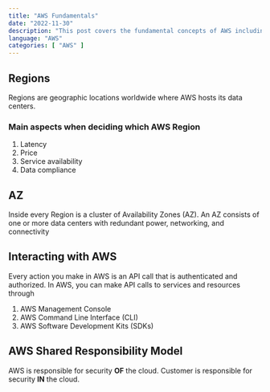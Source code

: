 ```yaml
---
title: "AWS Fundamentals"
date: "2022-11-30"
description: "This post covers the fundamental concepts of AWS including Regions, Availability Zones, Interacting with AWS, and the AWS Shared Responsibility Model."
language: "AWS"
categories: [ "AWS" ]
---
```


## Regions

Regions are geographic locations worldwide where AWS hosts its data centers.

### Main aspects when deciding which AWS Region

1. Latency
2. Price
3. Service availability
4. Data compliance

## AZ

Inside every Region is a cluster of Availability Zones (AZ). An AZ consists of one or more data centers with redundant power, networking, and connectivity

## Interacting with AWS

Every action you make in AWS is an API call that is authenticated and authorized. In AWS, you can make API calls to services and resources through

1. AWS Management Console
2. AWS Command Line Interface (CLI)
3. AWS Software Development Kits (SDKs)

## AWS Shared Responsibility Model

AWS is responsible for security **OF** the cloud.
Customer is responsible for security **IN** the cloud.
